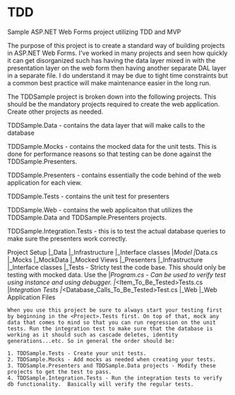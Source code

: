 # TDD
Sample ASP.NET Web Forms project utilizing TDD and MVP

The purpose of this project is to create a standard way of building projects in ASP.NET Web Forms.  I've worked in many projects and seen how quickly it can get disorganized such has having the data layer mixed in with the presentation layer on the web form then having another separate DAL layer in a separate file.  I do understand it may be due to tight time constraints but a common best practice will make maintenance easier in the long run.

The TDDSample project is broken down into the following projects.  This should be the mandatory projects required to create the web application.  Create other projects as needed.

TDDSample.Data - contains the data layer that will make calls to the database

TDDSample.Mocks - contains the mocked data for the unit tests.  This is done for performance reasons so that testing can be done against the TDDSample.Presenters. 

TDDSample.Presenters - contains essentially the code behind of the web application for each view.

TDDSample.Tests - contains the unit test for presenters

TDDSample.Web - contains the web applicaiton that utilizes the TDDSample.Data and TDDSample.Presenters projects.

TDDSample.Integration.Tests - this is to test the actual database queries to make sure the presenters work correctly.

Project Setup
	|_Data
		|_Infrastructure
			|_Interface classes
		|_Model
		|_<Model>Data.cs
	|_Mocks
		|_MockData
		|_Mocked Views
	|_Presenters
		|_Infrastructure
			|_Interface classes
	|_Tests - Stricty test the code base.  This should only be testing with mocked data.  Use the 
		|_Program.cs - Can be used to verify test using instance and using debugger.
		|_<Item_To_Be_Tested>Tests.cs
	|_Integration Tests
		|_<Database_Calls_To_Be_Tested>Test.cs
	|_Web
		|_Web Application Files

	When you use this project be sure to always start your testing first by beginning in the <Project>.Tests first. On top of that, mock any data that comes to mind so that you can run regression on the unit tests. Run the integration test to make sure that the database is working as it should such as cascade deletes, identity generations...etc. So in general the order should be:

	1. TDDSample.Tests - Create your unit tests.
	2. TDDSample.Mocks - Add mocks as needed when creating your tests.
	3. TDDSample.Presenters and TDDSample.Data projects - Modify these projects to get the test to pass.
	4. TDDSample.Integration.Tests - Run the integration tests to verify db functionality.  Basically will verify the regular tests.
